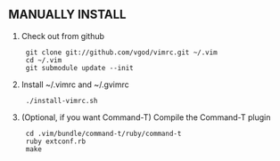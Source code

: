 MANUALLY INSTALL
----------------

1. Check out from github

        git clone git://github.com/vgod/vimrc.git ~/.vim
        cd ~/.vim
        git submodule update --init

2. Install ~/.vimrc and ~/.gvimrc

        ./install-vimrc.sh

3. (Optional, if you want Command-T) Compile the Command-T plugin

        cd .vim/bundle/command-t/ruby/command-t
        ruby extconf.rb
        make

